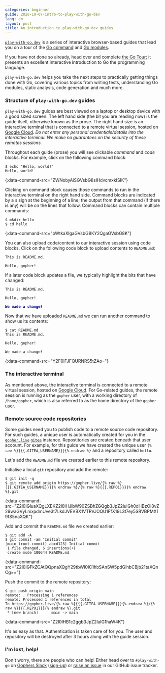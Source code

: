 ```yaml
---
categories: beginner
guide: 2020-10-07-intro-to-play-with-go-dev
lang: en
layout: post
title: An introduction to play-with-go.dev guides
---
```


[`play-with-go.dev`](https://play-with-go.dev/) is a series of interactive browser-based guides that lead you on a tour
of the [Go command](https://golang.org/cmd/go/) and [Go modules](https://golang.org/ref/mod).

If you have not done so already, head over and complete [the Go Tour](https://tour.golang.org); it presents an excellent
interactive introduction to Go the programming language.

`play-with-go.dev` helps you take the next steps to practically getting things done with Go, covering various topics
from writing tests, understanding Go modules, static analysis, code generation and much more.

### Structure of `play-with-go.dev` guides

`play-with-go.dev` guides are best viewed on a laptop or desktop device with a good sized screen. The left hand side
(the bit you are reading now) is the guide itself, otherwise known as the prose. The right hand size is an interactive
terminal that is connected to a remote virtual session, hosted on [Google Cloud](https://cloud.google.com/). _Do not
enter any personal credentials/details into the interactive terminal. We make no guarantees on the security of these
remotes sessions._

Throughout each guide (prose) you will see clickable _command_ and _code_ blocks. For example, click on the following
command block:

```.term1
$ echo "Hello, world!"
Hello, world!
```
{:data-command-src="ZWNobyAiSGVsbG8sIHdvcmxkISIK"}

Clicking on command block causes those commands to run in the interactive terminal on the right hand side. Command
blocks are indicated by a `$` sign at the beginning of a line; the output from that command (if there is any) will be on
the lines that follow. Command blocks can contain multiple commands:

```.term1
$ mkdir hello
$ cd hello
```
{:data-command-src="bWtkaXIgaGVsbG8KY2QgaGVsbG8K"}

You can also upload code/content to our interactive session using code blocks. Click on the following code block to
upload contents to `README.md`:

<pre data-upload-path="L2hvbWUvZ29waGVyL2hlbGxv" data-upload-src="UkVBRE1FLm1k:VGhpcyBpcyBSRUFETUUubWQuCgpIZWxsbywgZ29waGVyIQo=" data-upload-term=".term1"><code class="language-md">This is README.md.

Hello, gopher!
</code></pre>

If a later code block updates a file, we typically highlight the bits that have changed:

<pre data-upload-path="L2hvbWUvZ29waGVyL2hlbGxv" data-upload-src="UkVBRE1FLm1k:VGhpcyBpcyBSRUFETUUubWQuCgpIZWxsbywgZ29waGVyIQoKV2UgbWFkZSBhIGNoYW5nZSEK" data-upload-term=".term1"><code class="language-md">This is README.md.

Hello, gopher!
<b style="color:darkblue"></b>
<b style="color:darkblue">We made a change!</b>
</code></pre>

Now that we have uploaded `README.md` we can run another command to show us its contents:

```.term1
$ cat README.md
This is README.md.

Hello, gopher!

We made a change!

```
{:data-command-src="Y2F0IFJFQURNRS5tZAo="}

### The interactive terminal

As mentioned above, the interactive terminal is connected to a remote virtual session, hosted on [Google
Cloud](https://cloud.google.com/). For Go-related guides, the remote session is running as the `gopher`
user, with a working directory of `/home/gopher`, which is also referred to as the home directory of the
`gopher` user.

### Remote source code repositories

Some guides need you to publish code to a remote source code repository. For such guides, a unique user is automatically
created for you in the [`gopher.live`](https://gopher.live) [`gitea`](https://gitea.io) instance. Repostitories are
created beneath that user account. For example, for this guide we have created the unique user `{% raw %}{{{.GITEA_USERNAME}}}{% endraw %}`
and a repository called `hello`.

Let's add the `README.md` file we created earlier to this remote repository.

Initialise a local `git` repository and add the remote:

```.term1
$ git init -q
$ git remote add origin https://gopher.live/{% raw %}{{{.GITEA_USERNAME}}}{% endraw %}/{% raw %}{{{.REPO1}}}{% endraw %}.git
```
{:data-command-src="Z2l0IGluaXQgLXEKZ2l0IHJlbW90ZSBhZGQgb3JpZ2luIGh0dHBzOi8vZ29waGVyLmxpdmUve3t7LkdJVEVBX1VTRVJOQU1FfX19L3t7ey5SRVBPMX19fS5naXQK"}

Add and commit the `README.md` file we created earlier:

```.term1
$ git add -A
$ git commit -am 'Initial commit'
[main (root-commit) abcd123] Initial commit
 1 file changed, 6 insertions(+)
 create mode 100644 README.md
```
{:data-command-src="Z2l0IGFkZCAtQQpnaXQgY29tbWl0IC1hbSAnSW5pdGlhbCBjb21taXQnCg=="}

Push the commit to the remote repository:

```.term1
$ git push origin main
remote: . Processing 1 references        
remote: Processed 1 references in total        
To https://gopher.live/{% raw %}{{{.GITEA_USERNAME}}}{% endraw %}/{% raw %}{{{.REPO1}}}{% endraw %}.git
 * [new branch]      main -> main
```
{:data-command-src="Z2l0IHB1c2ggb3JpZ2luIG1haW4K"}

It's as easy as that. Authentication is taken care of for you. The user and repository will be destroyed after 3 hours
along with the guide session.


### I'm lost, help!

Don't worry, there are people who can help! Either head over to `#play-with-go` on [Gophers
Slack](https://gophers.slack.com/) ([sign-up](https://invite.slack.golangbridge.org/)) or [raise an
issue](https://github.com/play-with-go/play-with-go/issues/new?title=help:&labels=question) in our GitHub issue tracker.

<script>let pageGuide="2020-10-07-intro-to-play-with-go-dev"; let pageLanguage="en"; let pageScenario="go115";</script>
